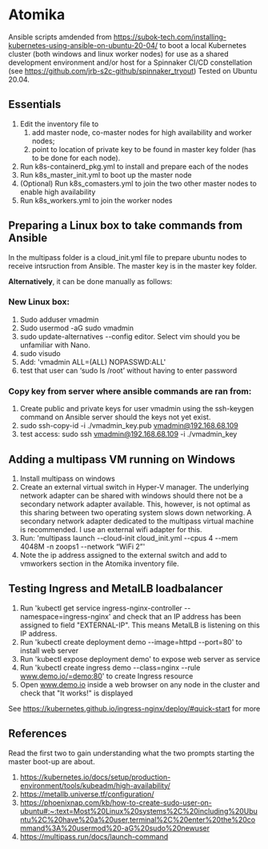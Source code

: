 # Atomika
Ansible scripts amdended from https://subok-tech.com/installing-kubernetes-using-ansible-on-ubuntu-20-04/ to boot a local Kubernetes cluster (both windows and linux worker nodes) for use as a shared development environment and/or host for a Spinnaker CI/CD constellation (see https://github.com/jrb-s2c-github/spinnaker_tryout) Tested on Ubuntu 20.04.

## Essentials
1) Edit the inventory file to  
   1) add master node, co-master nodes for high availability and worker nodes;
   2) point to location of private key to be found in master key folder (has to be done for each node).
2) Run k8s-containerd_pkg.yml to install and prepare each of the nodes
3) Run k8s_master_init.yml to boot up the master node
4) (Optional) Run k8s_comasters.yml to join the two other master nodes to enable high availability
5) Run k8s_workers.yml to join the worker nodes

## Preparing a Linux box to take commands from Ansible
In the multipass folder is a cloud_init.yml file to prepare ubuntu nodes to receive intsruction from Ansible.
The master key is in the master key folder.

**Alternatively**, it can be done manually as follows:
### New Linux box:
1. Sudo adduser vmadmin
2. Sudo usermod -aG sudo vmadmin
3. sudo update-alternatives --config editor. Select vim should you be unfamiliar with Nano.
4. sudo visudo
5. Add: 'vmadmin ALL=(ALL) NOPASSWD:ALL'
6. test that user can ‘sudo ls /root’ without having to enter password

### Copy key from server where ansible commands are ran from:
1.	Create public and private keys for user vmadmin using the ssh-keygen command on Ansible server should the keys not yet exist.
2.	sudo ssh-copy-id -i ./vmadmin_key.pub vmadmin@192.168.68.109
3.	test access: sudo ssh vmadmin@192.168.68.109 -i ./vmadmin_key

## Adding a multipass VM running on Windows
1) Install multipass on windows
2) Create an external virtual switch in Hyper-V manager. The underlying network adapter can be shared with windows should there not be a secondary network adapter available. This, however, is not optimal as this sharing between two operating system slows down networking. A secondary network adapter dedicated to the multipass virtual machine is recommended. I use an external wifi adapter for this.
3) Run: 'multipass launch --cloud-init cloud_init.yml --cpus 4 --mem 4048M -n zoops1 --network “WiFi 2”'
4) Note the ip address assigned to the external switch and add to vmworkers section in the Atomika inventory file.  

## Testing Ingress and MetalLB loadbalancer ##
1) Run 'kubectl get service ingress-nginx-controller --namespace=ingress-nginx' and check that an IP address has been assigned to field "EXTERNAL-IP". This means MetalLB is listening on this IP address.
2) Run 'kubectl create deployment demo --image=httpd --port=80' to install web server
3) Run 'kubectl expose deployment demo' to expose web server as service
4) Run 'kubectl create ingress demo --class=nginx --rule www.demo.io/=demo:80' to create Ingress resource
5) Open www.demo.io inside a web browser on any node in the cluster and check that "It works!" is displayed

See https://kubernetes.github.io/ingress-nginx/deploy/#quick-start for more

## References 
Read the first two to gain understanding what the two prompts starting the master boot-up are about. 
1) https://kubernetes.io/docs/setup/production-environment/tools/kubeadm/high-availability/
2) https://metallb.universe.tf/configuration/
3) https://phoenixnap.com/kb/how-to-create-sudo-user-on-ubuntu#:~:text=Most%20Linux%20systems%2C%20including%20Ubuntu%2C%20have%20a%20user,terminal%2C%20enter%20the%20command%3A%20usermod%20-aG%20sudo%20newuser
4) https://multipass.run/docs/launch-command





